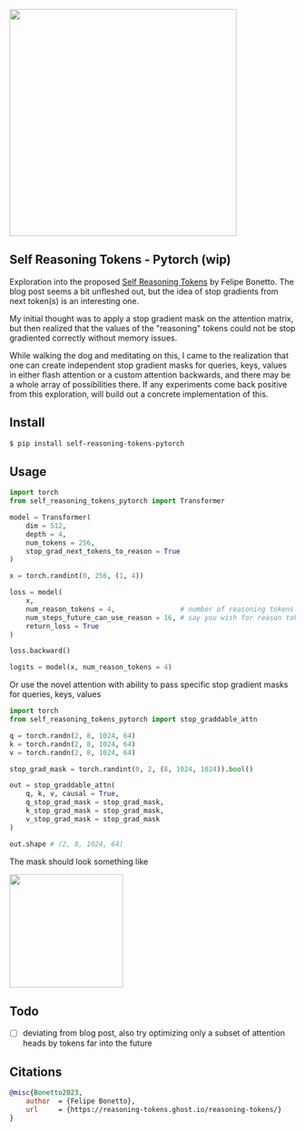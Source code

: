 <img src="./reasoning-tokens.png" width="400px"></img>

## Self Reasoning Tokens - Pytorch (wip)

Exploration into the proposed <a href="https://reasoning-tokens.ghost.io/reasoning-tokens/">Self Reasoning Tokens</a> by Felipe Bonetto. The blog post seems a bit unfleshed out, but the idea of stop gradients from next token(s) is an interesting one.

My initial thought was to apply a stop gradient mask on the attention matrix, but then realized that the values of the "reasoning" tokens could not be stop gradiented correctly without memory issues.

While walking the dog and meditating on this, I came to the realization that one can create independent stop gradient masks for queries, keys, values in either flash attention or a custom attention backwards, and there may be a whole array of possibilities there. If any experiments come back positive from this exploration, will build out a concrete implementation of this.

## Install

```bash
$ pip install self-reasoning-tokens-pytorch
```

## Usage

```python
import torch
from self_reasoning_tokens_pytorch import Transformer

model = Transformer(
    dim = 512,
    depth = 4,
    num_tokens = 256,
    stop_grad_next_tokens_to_reason = True
)

x = torch.randint(0, 256, (1, 4))

loss = model(
    x,
    num_reason_tokens = 4,                # number of reasoning tokens per time step
    num_steps_future_can_use_reason = 16, # say you wish for reason tokens to be only attended to by tokens 16 time steps into the future
    return_loss = True
)

loss.backward()

logits = model(x, num_reason_tokens = 4)
```

Or use the novel attention with ability to pass specific stop gradient masks for queries, keys, values

```python
import torch
from self_reasoning_tokens_pytorch import stop_graddable_attn

q = torch.randn(2, 8, 1024, 64)
k = torch.randn(2, 8, 1024, 64)
v = torch.randn(2, 8, 1024, 64)

stop_grad_mask = torch.randint(0, 2, (8, 1024, 1024)).bool()

out = stop_graddable_attn(
    q, k, v, causal = True,
    q_stop_grad_mask = stop_grad_mask,
    k_stop_grad_mask = stop_grad_mask,
    v_stop_grad_mask = stop_grad_mask
)

out.shape # (2, 8, 1024, 64)
```

The mask should look something like

<img src="./mask.png" width="200px"></img>

## Todo

- [ ] deviating from blog post, also try optimizing only a subset of attention heads by tokens far into the future

## Citations

```bibtex
@misc{Bonetto2023,
    author  = {Felipe Bonetto},
    url     = {https://reasoning-tokens.ghost.io/reasoning-tokens/}
}
```
